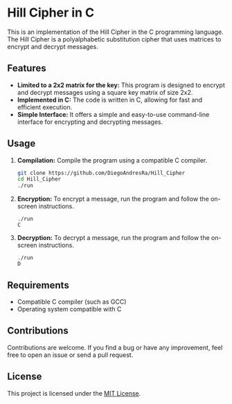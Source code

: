 # Hill Cipher in C

This is an implementation of the Hill Cipher in the C programming language. The Hill Cipher is a polyalphabetic substitution cipher that uses matrices to encrypt and decrypt messages.

## Features

- **Limited to a 2x2 matrix for the key:** This program is designed to encrypt and decrypt messages using a square key matrix of size 2x2.
- **Implemented in C:** The code is written in C, allowing for fast and efficient execution.
- **Simple Interface:** It offers a simple and easy-to-use command-line interface for encrypting and decrypting messages.

## Usage

1. **Compilation:** Compile the program using a compatible C compiler.
    ```bash
    git clone https://github.com/DiegoAndresRa/Hill_Cipher
    cd Hill_Cipher
    ./run
    ```

2. **Encryption:** To encrypt a message, run the program and follow the on-screen instructions.

    ```
    ./run
    C
    ```

3. **Decryption:** To decrypt a message, run the program and follow the on-screen instructions.

    ```
    ./run
    D
    ```

## Requirements

- Compatible C compiler (such as GCC)
- Operating system compatible with C

## Contributions

Contributions are welcome. If you find a bug or have any improvement, feel free to open an issue or send a pull request.

## License

This project is licensed under the [MIT License](LICENSE).
